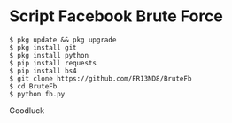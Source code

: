 # Script Facebook Brute Force

```
$ pkg update && pkg upgrade
$ pkg install git
$ pkg install python
$ pip install requests
$ pip install bs4
$ git clone https://github.com/FR13ND8/BruteFb
$ cd BruteFb
$ python fb.py
```

Goodluck
